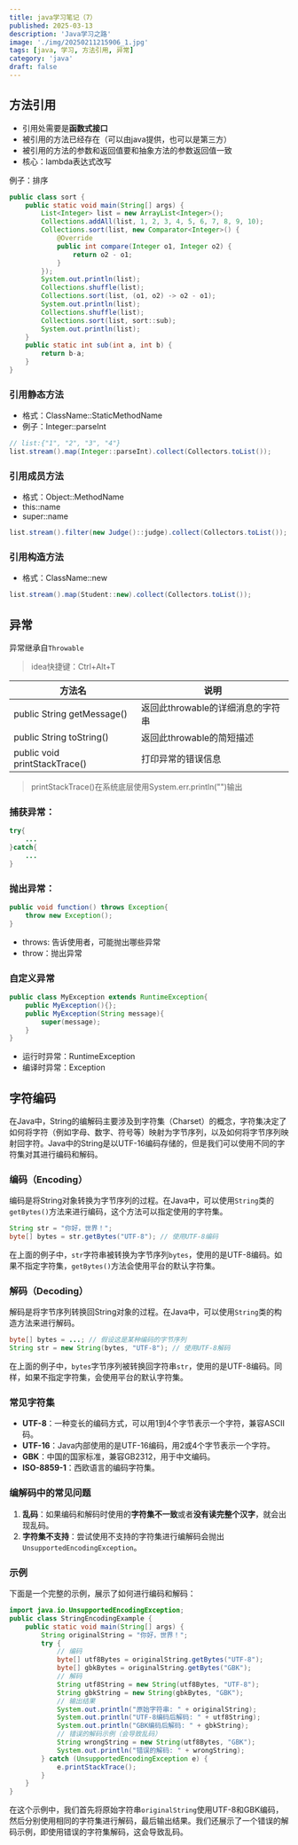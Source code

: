 ```yaml
---
title: java学习笔记（7）
published: 2025-03-13
description: 'Java学习之路'
image: './img/20250211215906_1.jpg'
tags: [java, 学习, 方法引用, 异常]
category: 'java'
draft: false 
---
```


## 方法引用

- 引用处需要是**函数式接口**
- 被引用的方法已经存在（可以由java提供，也可以是第三方）
- 被引用的方法的参数和返回值要和抽象方法的参数返回值一致
- 核心：lambda表达式改写

例子：排序

```java
public class sort {
    public static void main(String[] args) {
        List<Integer> list = new ArrayList<Integer>();
        Collections.addAll(list, 1, 2, 3, 4, 5, 6, 7, 8, 9, 10);
        Collections.sort(list, new Comparator<Integer>() {
            @Override
            public int compare(Integer o1, Integer o2) {
                return o2 - o1;
            }
        });
        System.out.println(list);
        Collections.shuffle(list);
        Collections.sort(list, (o1, o2) -> o2 - o1);
        System.out.println(list);
        Collections.shuffle(list);
        Collections.sort(list, sort::sub);
        System.out.println(list);
    }
    public static int sub(int a, int b) {
        return b-a;
    }
}
```

### 引用静态方法

- 格式：ClassName::StaticMethodName
- 例子：Integer::parseInt

```java
// list:{"1", "2", "3", "4"}
list.stream().map(Integer::parseInt).collect(Collectors.toList());
```

### 引用成员方法

- 格式：Object::MethodName
- this::name
- super::name

```java
list.stream().filter(new Judge()::judge).collect(Collectors.toList());
```

### 引用构造方法

- 格式：ClassName::new

```java
list.stream().map(Student::new).collect(Collectors.toList());
```



## 异常

异常继承自`Throwable`

> idea快捷键：Ctrl+Alt+T

| 方法名                        | 说明                              |
| ----------------------------- | --------------------------------- |
| public String getMessage()    | 返回此throwable的详细消息的字符串 |
| public String toString()      | 返回此throwable的简短描述         |
| public void printStackTrace() | 打印异常的错误信息                |

> printStackTrace()在系统底层使用System.err.println("")输出

### 捕获异常：

```java
try{
    ...
}catch{
	...    
}
```

### 抛出异常：

```java
public void function() throws Exception{
    throw new Exception();
}
```

- throws: 告诉使用者，可能抛出哪些异常
- throw：抛出异常

### 自定义异常

```java
public class MyException extends RuntimeException{
    public MyException(){};
    public MyException(String message){
        super(message);
    }
}
```

- 运行时异常：RuntimeException
- 编译时异常：Exception

## 字符编码

在Java中，String的编解码主要涉及到字符集（Charset）的概念，字符集决定了如何将字符（例如字母、数字、符号等）映射为字节序列，以及如何将字节序列映射回字符。Java中的String是以UTF-16编码存储的，但是我们可以使用不同的字符集对其进行编码和解码。
### 编码（Encoding）
编码是将String对象转换为字节序列的过程。在Java中，可以使用`String`类的`getBytes()`方法来进行编码，这个方法可以指定使用的字符集。
```java
String str = "你好，世界！";
byte[] bytes = str.getBytes("UTF-8"); // 使用UTF-8编码
```
在上面的例子中，`str`字符串被转换为字节序列`bytes`，使用的是UTF-8编码。如果不指定字符集，`getBytes()`方法会使用平台的默认字符集。
### 解码（Decoding）
解码是将字节序列转换回String对象的过程。在Java中，可以使用`String`类的构造方法来进行解码。
```java
byte[] bytes = ...; // 假设这是某种编码的字节序列
String str = new String(bytes, "UTF-8"); // 使用UTF-8解码
```
在上面的例子中，`bytes`字节序列被转换回字符串`str`，使用的是UTF-8编码。同样，如果不指定字符集，会使用平台的默认字符集。
### 常见字符集
- **UTF-8**：一种变长的编码方式，可以用1到4个字节表示一个字符，兼容ASCII码。
- **UTF-16**：Java内部使用的是UTF-16编码，用2或4个字节表示一个字符。
- **GBK**：中国的国家标准，兼容GB2312，用于中文编码。
- **ISO-8859-1**：西欧语言的编码字符集。
### 编解码中的常见问题
1. **乱码**：如果编码和解码时使用的**字符集不一致**或者**没有读完整个汉字**，就会出现乱码。
2. **字符集不支持**：尝试使用不支持的字符集进行编解码会抛出`UnsupportedEncodingException`。
### 示例
下面是一个完整的示例，展示了如何进行编码和解码：
```java
import java.io.UnsupportedEncodingException;
public class StringEncodingExample {
    public static void main(String[] args) {
        String originalString = "你好，世界！";
        try {
            // 编码
            byte[] utf8Bytes = originalString.getBytes("UTF-8");
            byte[] gbkBytes = originalString.getBytes("GBK");
            // 解码
            String utf8String = new String(utf8Bytes, "UTF-8");
            String gbkString = new String(gbkBytes, "GBK");
            // 输出结果
            System.out.println("原始字符串: " + originalString);
            System.out.println("UTF-8编码后解码: " + utf8String);
            System.out.println("GBK编码后解码: " + gbkString);
            // 错误的解码示例（会导致乱码）
            String wrongString = new String(utf8Bytes, "GBK");
            System.out.println("错误的解码: " + wrongString);
        } catch (UnsupportedEncodingException e) {
            e.printStackTrace();
        }
    }
}
```
在这个示例中，我们首先将原始字符串`originalString`使用UTF-8和GBK编码，然后分别使用相同的字符集进行解码，最后输出结果。我们还展示了一个错误的解码示例，即使用错误的字符集解码，这会导致乱码。